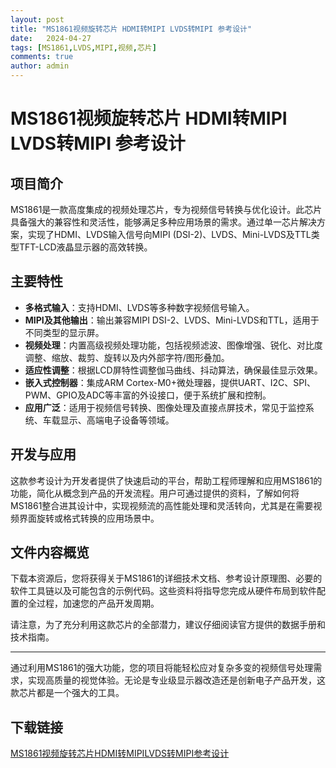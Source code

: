 ```yaml
---
layout: post
title: "MS1861视频旋转芯片 HDMI转MIPI LVDS转MIPI 参考设计"
date:   2024-04-27
tags: [MS1861,LVDS,MIPI,视频,芯片]
comments: true
author: admin
---
```

# MS1861视频旋转芯片 HDMI转MIPI LVDS转MIPI 参考设计

## 项目简介

MS1861是一款高度集成的视频处理芯片，专为视频信号转换与优化设计。此芯片具备强大的兼容性和灵活性，能够满足多种应用场景的需求。通过单一芯片解决方案，实现了HDMI、LVDS输入信号向MIPI (DSI-2)、LVDS、Mini-LVDS及TTL类型TFT-LCD液晶显示器的高效转换。

## 主要特性

- **多格式输入**：支持HDMI、LVDS等多种数字视频信号输入。
- **MIPI及其他输出**：输出兼容MIPI DSI-2、LVDS、Mini-LVDS和TTL，适用于不同类型的显示屏。
- **视频处理**：内置高级视频处理功能，包括视频滤波、图像增强、锐化、对比度调整、缩放、裁剪、旋转以及内外部字符/图形叠加。
- **适应性调整**：根据LCD屏特性调整伽马曲线、抖动算法，确保最佳显示效果。
- **嵌入式控制器**：集成ARM Cortex-M0+微处理器，提供UART、I2C、SPI、PWM、GPIO及ADC等丰富的外设接口，便于系统扩展和控制。
- **应用广泛**：适用于视频信号转换、图像处理及直接点屏技术，常见于监控系统、车载显示、高端电子设备等领域。

## 开发与应用

这款参考设计为开发者提供了快速启动的平台，帮助工程师理解和应用MS1861的功能，简化从概念到产品的开发流程。用户可通过提供的资料，了解如何将MS1861整合进其设计中，实现视频流的高性能处理和灵活转向，尤其是在需要视频界面旋转或格式转换的应用场景中。

## 文件内容概览

下载本资源后，您将获得关于MS1861的详细技术文档、参考设计原理图、必要的软件工具链以及可能包含的示例代码。这些资料将指导您完成从硬件布局到软件配置的全过程，加速您的产品开发周期。

请注意，为了充分利用这款芯片的全部潜力，建议仔细阅读官方提供的数据手册和技术指南。

---

通过利用MS1861的强大功能，您的项目将能轻松应对复杂多变的视频信号处理需求，实现高质量的视觉体验。无论是专业级显示器改造还是创新电子产品开发，这款芯片都是一个强大的工具。

## 下载链接

[MS1861视频旋转芯片HDMI转MIPILVDS转MIPI参考设计](https://pan.quark.cn/s/c09207a18568)